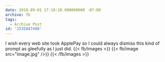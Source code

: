 ```yaml
---
date: 2018-09-01 17:18:18.000000000 -07:00
archive: fb
tags: 
  - Archive Post
id: '1535847498'
---
```


I wish every web site took ApplePay so I could always dismiss this kind of prompt as gleefully as I just did.
{{< fb/images >}}
{{< fb/image src="image.jpg" />}}
{{< /fb/images >}}
